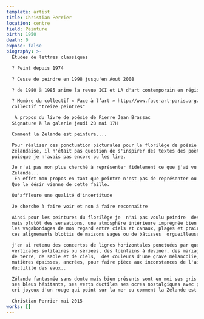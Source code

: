 ```yaml
---
template: artist
title: Christian Perrier
location: centre
field: Peinture
birth: 1950
death: 0
expose: false
biography: >-
  Études de lettres classiques

  ? Peint depuis 1974

  ? Cesse de peindre en 1998 jusqu'en Aout 2008

  ? de 1980 à 1985 anime la revue ICI et LA d'art contemporain en région Centre

  ? Membre du collectif « Face à l’art » http://www.face-art-paris.org/ et du
  collectif "treize peintres"

   A propos du livre de poésie de Pierre Jean Brassac
  Signature à la galerie jeudi 28 mai 17H

  Comment la Zélande est peinture....

  Pour réaliser ces ponctuation picturales pour le florilège de poésie
  zélandaise, il n'était pas question de s'inspirer des textes des poètes
  puisque je n'avais pas encore pu les lire.

  Je n'ai pas non plus cherché à représenter fidèlement ce que j'ai vu en
  Zélande...
   En effet mon propos en tant que peintre n'est pas de représenter ou de raconter ce qui m'entoure. Il m'arrive certes d'esquisser des figures. Végétaux anonymes, ustensiles approximatifs, architectures improbables. Pour aussitôt vouloir les défigurer, les déformer, les raturer, les abolir. Pour éviter l'image. Parce que l'image enferme, bride l'imaginaire, sombre dans l'anecdote, la narration, empêche de percevoir la peinture. Pour permettre le vagabondage du regard sensible il me faut donc gauchir le trait, égarer la couleur, brouiller les formes afin que naisse l'ombre d'un doute sur ce que l'on a perçu.
  Que le désir vienne de cette faille.

  Qu'affleure une qualité d'incertitude

  Je cherche à faire voir et non à faire reconnaître

  Ainsi pour les peintures du florilège je  n'ai pas voulu peindre  des paysages
  mais plutôt des sensations, une atmosphère intérieure imprégnée bien sûr  par
  les vagabondages de mon regard entre ciels et canaux, plages et prairies ou
  ces alignements blottis de maisons sages ou de bâtisses  orgueilleuses.

  j'en ai retenu des concertos de lignes horizontales ponctuées par quelques
  verticales solitaires ou sériées, des lointains à deviner, des mariages d'eau,
  de terre, de sable et de ciels,  des couleurs d'une grave mélancolie,  des
  matières épaisses, ancrées, pour faire pièce aux inconstances de l'air ou à la
  ductilité des eaux..

  Zélande fantasmée sans doute mais bien présents sont en moi ses gris noyés,
  ses bleus hésitants, ses verts ductiles ses ocres nostalgiques avec parfois le
  cri joyeux d'un rouge qui point sur la mer ou comment la Zélande est peinture.

  Christian Perrier mai 2015
works: []
---
```


